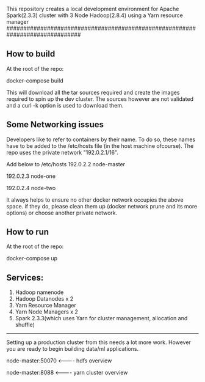 This repository creates a local development environment for Apache Spark(2.3.3) cluster with 3 Node Hadoop(2.8.4) using a Yarn resource manager
##############################################################################

How to build
------------
At the root of the repo:

docker-compose build

This will download all the tar sources required and create the images required to spin up the dev cluster. The sources however are not validated and a curl -k option is used to download them.

Some Networking issues
----------------------
Developers like to refer to containers by their name. To do so, these names have to be added to the /etc/hosts file (in the host machine ofcourse). The repo uses the private network "192.0.2.1/16".

Add below to /etc/hosts
192.0.2.2	node-master

192.0.2.3	node-one

192.0.2.4	node-two

It always helps to ensure no other docker network occupies the above space. if they do, please clean them up (docker network prune and its more options) or choose another private network. 
  
How to run
----------
At the root of the repo:

docker-compose up


Services:
---------
1. Hadoop namenode 
2. Hadoop Datanodes x 2
3. Yarn Resource Manager
4. Yarn Node Managers x 2
5. Spark 2.3.3(which uses Yarn for cluster management, allocation and shuffle)
---------

Setting up a production cluster from this needs a lot more work. However you are ready to begin building data/ml applications.

node-master:50070  <---- hdfs overview

node-master:8088   <---- yarn cluster overview	
